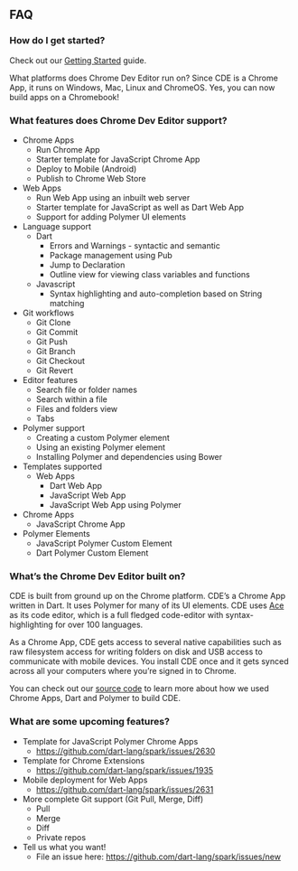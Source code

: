 ## FAQ

### How do I get started?
Check out our [Getting Started](GettingStarted.md) guide.

What platforms does Chrome Dev Editor run on?
Since CDE is a Chrome App, it runs on Windows, Mac, Linux and ChromeOS. Yes, you can now build apps on a Chromebook!

### What features does Chrome Dev Editor support?
* Chrome Apps
    * Run Chrome App 
    * Starter template for JavaScript Chrome App
    * Deploy to Mobile (Android)
    * Publish to Chrome Web Store
* Web Apps
    * Run Web App using an inbuilt web server
    * Starter template for JavaScript as well as Dart Web App
    * Support for adding Polymer UI elements
* Language support
    * Dart
        * Errors and Warnings - syntactic and semantic
        * Package management using Pub
        * Jump to Declaration
        * Outline view for viewing class variables and functions
    * Javascript
        * Syntax highlighting and auto-completion based on String matching
* Git workflows
    * Git Clone
    * Git Commit
    * Git Push
    * Git Branch
    * Git Checkout
    * Git Revert
* Editor features
    * Search file or folder names
    * Search within a file
    * Files and folders view
    * Tabs
* Polymer support
    * Creating a custom Polymer element
    * Using an existing Polymer element
    * Installing Polymer and dependencies using Bower 
* Templates supported
    * Web Apps
        * Dart Web App
        * JavaScript Web App
        * JavaScript Web App using Polymer
* Chrome Apps
    * JavaScript Chrome App
* Polymer Elements
    * JavaScript Polymer Custom Element
    * Dart Polymer Custom Element

### What’s the Chrome Dev Editor built on?
CDE is built from ground up on the Chrome platform. CDE’s a Chrome App written in Dart. It uses Polymer for many of its UI elements. CDE uses [Ace](http://ace.c9.io/#nav=about) as its code editor, which is a full fledged code-editor with syntax-highlighting for over 100 languages.

As a Chrome App, CDE gets access to several native capabilities such as raw filesystem access for writing folders on disk and USB access to communicate with mobile devices. You install CDE once and it gets synced across all your computers where you’re signed in to Chrome.

You can check out our [source code](https://github.com/dart-lang/spark) to learn more about how we used Chrome Apps, Dart and Polymer to build CDE.

### What are some upcoming features?
* Template for JavaScript Polymer Chrome Apps
    * https://github.com/dart-lang/spark/issues/2630
* Template for Chrome Extensions
    * https://github.com/dart-lang/spark/issues/1935
* Mobile deployment for Web Apps
    * https://github.com/dart-lang/spark/issues/2631
* More complete Git support (Git Pull, Merge, Diff)
    * Pull
    * Merge
    * Diff
    * Private repos
* Tell us what you want!
    * File an issue here: https://github.com/dart-lang/spark/issues/new 
